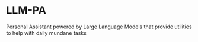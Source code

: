 # LLM-PA
Personal Assistant powered by Large Language Models that provide utilities to help with daily mundane tasks

